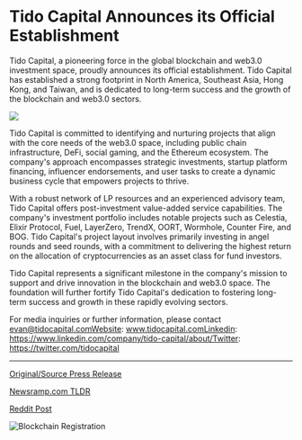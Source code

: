 # Tido Capital Announces its Official Establishment

Tido Capital, a pioneering force in the global blockchain and web3.0 investment space, proudly announces its official establishment. Tido Capital has established a strong footprint in North America, Southeast Asia, Hong Kong, and Taiwan, and is dedicated to long-term success and the growth of the blockchain and web3.0 sectors.

![](https://blockchainwire.s3.amazonaws.com/FINPR/editor_image/00e83c0c-325c-48bc-88c5-77e32faf3efb.png)

Tido Capital is committed to identifying and nurturing projects that align with the core needs of the web3.0 space, including public chain infrastructure, DeFi, social gaming, and the Ethereum ecosystem. The company's approach encompasses strategic investments, startup platform financing, influencer endorsements, and user tasks to create a dynamic business cycle that empowers projects to thrive.

With a robust network of LP resources and an experienced advisory team, Tido Capital offers post-investment value-added service capabilities. The company's investment portfolio includes notable projects such as Celestia, Elixir Protocol, Fuel, LayerZero, TrendX, OORT, Wormhole, Counter Fire, and BOG. Tido Capital's project layout involves primarily investing in angel rounds and seed rounds, with a commitment to delivering the highest return on the allocation of cryptocurrencies as an asset class for fund investors.

Tido Capital represents a significant milestone in the company's mission to support and drive innovation in the blockchain and web3.0 space. The foundation will further fortify Tido Capital's dedication to fostering long-term success and growth in these rapidly evolving sectors.

For media inquiries or further information, please contact evan@tidocapital.comWebsite: www.tidocapital.comLinkedin: https://www.linkedin.com/company/tido-capital/about/Twitter: https://twitter.com/tidocapital 

---

[Original/Source Press Release](https://blockchainwire.io/press-release/tido-capital-announces-its-official-establishment)
                    

[Newsramp.com TLDR](None) 



[Reddit Post](https://www.reddit.com/r/CryptoNewsInfo/comments/1btw0i0/tido_capital_officially_established_as_a/) 



![Blockchain Registration](https://cdn.newsramp.app/blockchainwire/qrcode/244/2/keepW51j.webp)